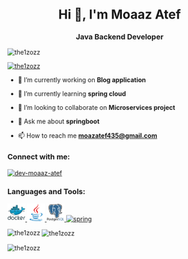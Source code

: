 <h1 align="center">Hi 👋, I'm Moaaz Atef</h1>
<h3 align="center">Java Backend Developer</h3>

<p align="left"> <img src="https://komarev.com/ghpvc/?username=the1zozz&label=Profile%20views&color=0e75b6&style=flat" alt="the1zozz" /> </p>

<p align="left"> <a href="https://github.com/ryo-ma/github-profile-trophy"><img src="https://github-profile-trophy.vercel.app/?username=the1zozz" alt="the1zozz" /></a> </p>

- 🔭 I’m currently working on **Blog application**

- 🌱 I’m currently learning **spring cloud**

- 👯 I’m looking to collaborate on **Microservices project**

- 💬 Ask me about **springboot**

- 📫 How to reach me **moazatef435@gmail.com**

<h3 align="left">Connect with me:</h3>
<p align="left">
<a href="https://linkedin.com/in/dev-moaaz-atef" target="blank"><img align="center" src="https://raw.githubusercontent.com/rahuldkjain/github-profile-readme-generator/master/src/images/icons/Social/linked-in-alt.svg" alt="dev-moaaz-atef" height="30" width="40" /></a>
</p>

<h3 align="left">Languages and Tools:</h3>
<p align="left"> <a href="https://www.docker.com/" target="_blank" rel="noreferrer"> <img src="https://raw.githubusercontent.com/devicons/devicon/master/icons/docker/docker-original-wordmark.svg" alt="docker" width="40" height="40"/> </a> <a href="https://www.java.com" target="_blank" rel="noreferrer"> <img src="https://raw.githubusercontent.com/devicons/devicon/master/icons/java/java-original.svg" alt="java" width="40" height="40"/> </a> <a href="https://www.postgresql.org" target="_blank" rel="noreferrer"> <img src="https://raw.githubusercontent.com/devicons/devicon/master/icons/postgresql/postgresql-original-wordmark.svg" alt="postgresql" width="40" height="40"/> </a> <a href="https://spring.io/" target="_blank" rel="noreferrer"> <img src="https://www.vectorlogo.zone/logos/springio/springio-icon.svg" alt="spring" width="40" height="40"/> </a> </p>

<p><img align="left" src="https://github-readme-stats.vercel.app/api/top-langs?username=the1zozz&show_icons=true&locale=en&layout=compact" alt="the1zozz" /></p>

<p>&nbsp;<img align="center" src="https://github-readme-stats.vercel.app/api?username=the1zozz&show_icons=true&locale=en" alt="the1zozz" /></p>

<p><img align="center" src="https://github-readme-streak-stats.herokuapp.com/?user=the1zozz&" alt="the1zozz" /></p>
